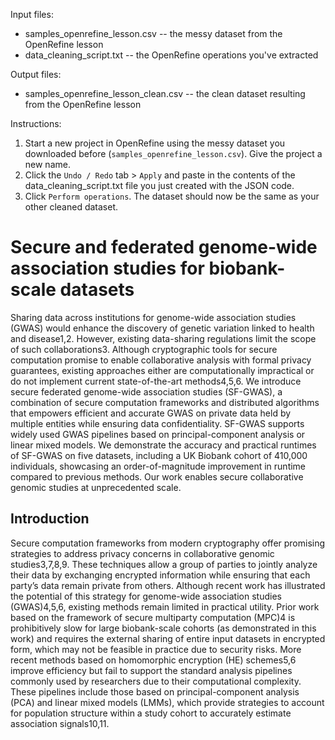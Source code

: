 Input files:
- samples_openrefine_lesson.csv -- the messy dataset from the OpenRefine lesson 
- data_cleaning_script.txt -- the OpenRefine operations you've extracted

Output files:
- samples_openrefine_lesson_clean.csv -- the clean dataset resulting from the OpenRefine lesson

Instructions:
1. Start a new project in OpenRefine using the messy dataset you downloaded before (`samples_openrefine_lesson.csv`). Give the project a new name.
2. Click the `Undo / Redo` tab > `Apply` and paste in the contents of the data_cleaning_script.txt file you just created with the JSON code.
3. Click `Perform operations`. The dataset should now be the same as your other cleaned dataset.


# Secure and federated genome-wide association studies for biobank-scale datasets

Sharing data across institutions for genome-wide association studies (GWAS) would enhance the discovery of genetic variation linked to health and disease1,2. However, existing data-sharing regulations limit the scope of such collaborations3. Although cryptographic tools for secure computation promise to enable collaborative analysis with formal privacy guarantees, existing approaches either are computationally impractical or do not implement current state-of-the-art methods4,5,6. We introduce secure federated genome-wide association studies (SF-GWAS), a combination of secure computation frameworks and distributed algorithms that empowers efficient and accurate GWAS on private data held by multiple entities while ensuring data confidentiality. SF-GWAS supports widely used GWAS pipelines based on principal-component analysis or linear mixed models. We demonstrate the accuracy and practical runtimes of SF-GWAS on five datasets, including a UK Biobank cohort of 410,000 individuals, showcasing an order-of-magnitude improvement in runtime compared to previous methods. Our work enables secure collaborative genomic studies at unprecedented scale.


## Introduction

Secure computation frameworks from modern cryptography offer promising strategies to address privacy concerns in collaborative genomic studies3,7,8,9. These techniques allow a group of parties to jointly analyze their data by exchanging encrypted information while ensuring that each party’s data remain private from others. Although recent work has illustrated the potential of this strategy for genome-wide association studies (GWAS)4,5,6, existing methods remain limited in practical utility. Prior work based on the framework of secure multiparty computation (MPC)4 is prohibitively slow for large biobank-scale cohorts (as demonstrated in this work) and requires the external sharing of entire input datasets in encrypted form, which may not be feasible in practice due to security risks. More recent methods based on homomorphic encryption (HE) schemes5,6 improve efficiency but fail to support the standard analysis pipelines commonly used by researchers due to their computational complexity. These pipelines include those based on principal-component analysis (PCA) and linear mixed models (LMMs), which provide strategies to account for population structure within a study cohort to accurately estimate association signals10,11.
